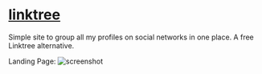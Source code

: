 # [linktree](https://samirpaulb.github.io/link)
Simple site to group all my profiles on social networks in one place. A free Linktree alternative.
  
Landing Page:
![screenshot](https://raw.githubusercontent.com/SamirPaulb/links/main/samirpaul1-links.jpeg)
